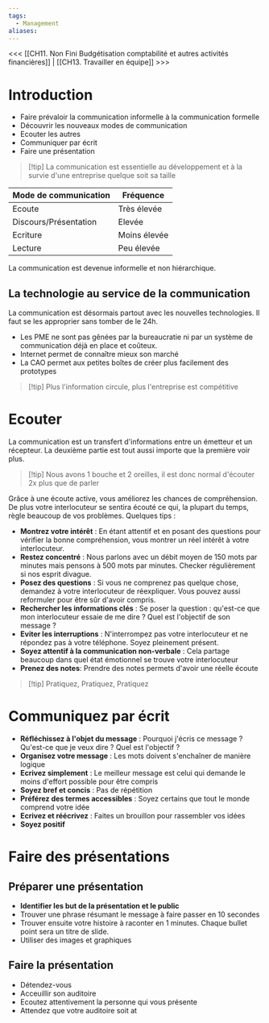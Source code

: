 ```yaml
---
tags:
  - Management
aliases:
---
```

<<< [[CH11. Non Fini Budgétisation comptabilité et autres activités financières]] | [[CH13. Travailler en équipe]] >>>

# Introduction
- Faire prévaloir la communication informelle à la communication formelle
- Découvrir les nouveaux modes de communication
- Ecouter les autres
- Communiquer par écrit
- Faire une présentation

>[!tip] La communication est essentielle au développement et à la survie d'une entreprise quelque soit sa taille


| **Mode de communication** | **Fréquence** |
| ------------------------- | ------------- |
| Ecoute                    | Très élevée   |
| Discours/Présentation     | Elevée        |
| Ecriture                  | Moins élevée  |
| Lecture                   | Peu élevée    |

La communication est devenue informelle et non hiérarchique.

## La technologie au service de la communication
La communication est désormais partout avec les nouvelles technologies. Il faut se les approprier sans tomber de le 24h.

- Les PME ne sont pas gênées par la bureaucratie ni par un système de communication déjà en place et coûteux.
- Internet permet de connaître mieux son marché
- La CAO permet aux petites boîtes de créer plus facilement des prototypes

>[!tip] Plus l'information circule, plus l'entreprise est compétitive

# Ecouter
La communication est un transfert d'informations entre un émetteur et un récepteur. La deuxième partie est tout aussi importe que la première voir plus.

>[!tip] Nous avons 1 bouche et 2 oreilles, il est donc normal d'écouter 2x plus que de parler

Grâce à une écoute active, vous améliorez les chances de compréhension. De plus votre interlocuteur se sentira écouté ce qui, la plupart du temps, règle beaucoup de vos problèmes.
Quelques tips : 
- **Montrez votre intérêt** : En étant attentif et en posant des questions pour vérifier la bonne compréhension, vous montrer un réel intérêt à votre interlocuteur.
- **Restez concentré** : Nous parlons avec un débit moyen de 150 mots par minutes mais pensons à 500 mots par minutes. Checker régulièrement si nos esprit divague.
- **Posez des questions** : Si vous ne comprenez pas quelque chose, demandez à votre interlocuteur de réexpliquer. Vous pouvez aussi reformuler pour être sûr d'avoir compris.
- **Rechercher les informations clés** : Se poser la question : qu'est-ce que mon interlocuteur essaie de me dire ? Quel est l'objectif de son message ?
- **Eviter les interruptions** : N'interrompez pas votre interlocuteur et ne répondez pas à votre téléphone. Soyez pleinement présent.
- **Soyez attentif à la communication non-verbale** : Cela partage beaucoup dans quel état émotionnel se trouve votre interlocuteur
- **Prenez des notes**: Prendre des notes permets d'avoir une réelle écoute

>[!tip] Pratiquez, Pratiquez, Pratiquez

# Communiquez par écrit
- **Réfléchissez à l'objet du message** : Pourquoi j'écris ce message ? Qu'est-ce que je veux dire ? Quel est l'objectif ?
- **Organisez votre message** : Les mots doivent s'enchaîner de manière logique
- **Ecrivez simplement** : Le meilleur message est celui qui demande le moins d'effort possible pour être compris
- **Soyez bref et concis** : Pas de répétition
- **Préférez des termes accessibles** : Soyez certains que tout le monde comprend votre idée
- **Ecrivez et réécrivez** : Faites un brouillon pour rassembler vos idées
- **Soyez positif** 

# Faire des présentations

## Préparer une présentation
- **Identifier les but de la présentation et le public**
- Trouver une phrase résumant le message à faire passer en 10 secondes
- Trouver ensuite votre histoire à raconter en 1 minutes. Chaque bullet point sera un titre de slide.
- Utiliser des images et graphiques

## Faire la présentation
- Détendez-vous
- Acceuillir son auditoire
- Ecoutez attentivement la personne qui vous présente
- Attendez que votre auditoire soit at